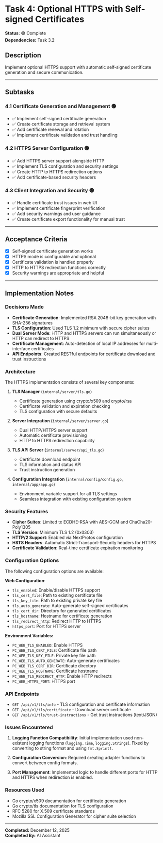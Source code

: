 # Task 4: Optional HTTPS with Self-signed Certificates

**Status:** 🟢 Complete  
**Dependencies:** Task 3.2  

## Description
Implement optional HTTPS support with automatic self-signed certificate generation and secure communication.

---

## Subtasks

### 4.1 Certificate Generation and Management 🟢
- ✅ Implement self-signed certificate generation
- ✅ Create certificate storage and retrieval system
- ✅ Add certificate renewal and rotation
- ✅ Implement certificate validation and trust handling

### 4.2 HTTPS Server Configuration 🟢
- ✅ Add HTTPS server support alongside HTTP
- ✅ Implement TLS configuration and security settings
- ✅ Create HTTP to HTTPS redirection options
- ✅ Add certificate-based security headers

### 4.3 Client Integration and Security 🟢
- ✅ Handle certificate trust issues in web UI
- ✅ Implement certificate fingerprint verification
- ✅ Add security warnings and user guidance
- ✅ Create certificate export functionality for manual trust

---

## Acceptance Criteria
- [x] Self-signed certificate generation works
- [x] HTTPS mode is configurable and optional
- [x] Certificate validation is handled properly
- [x] HTTP to HTTPS redirection functions correctly
- [x] Security warnings are appropriate and helpful

---

## Implementation Notes

### Decisions Made
- **Certificate Generation**: Implemented RSA 2048-bit key generation with SHA-256 signatures
- **TLS Configuration**: Used TLS 1.2 minimum with secure cipher suites
- **Dual Server Mode**: HTTP and HTTPS servers can run simultaneously or HTTP can redirect to HTTPS
- **Certificate Management**: Auto-detection of local IP addresses for multi-interface certificates
- **API Endpoints**: Created RESTful endpoints for certificate download and trust instructions

### Architecture
The HTTPS implementation consists of several key components:

1. **TLS Manager** (`internal/server/tls.go`)
   - Certificate generation using crypto/x509 and crypto/rsa
   - Certificate validation and expiration checking
   - TLS configuration with secure defaults

2. **Server Integration** (`internal/server/server.go`)
   - Dual HTTP/HTTPS server support
   - Automatic certificate provisioning
   - HTTP to HTTPS redirection capability

3. **TLS API Server** (`internal/server/api_tls.go`)
   - Certificate download endpoint
   - TLS information and status API
   - Trust instruction generation

4. **Configuration Integration** (`internal/config/config.go`, `internal/app/app.go`)
   - Environment variable support for all TLS settings
   - Seamless integration with existing configuration system

### Security Features
- **Cipher Suites**: Limited to ECDHE-RSA with AES-GCM and ChaCha20-Poly1305
- **TLS Version**: Minimum TLS 1.2 (0x0303)
- **HTTP/2 Support**: Enabled via NextProtos configuration
- **HSTS Headers**: Automatic Strict-Transport-Security headers for HTTPS
- **Certificate Validation**: Real-time certificate expiration monitoring

### Configuration Options
The following configuration options are available:

**Web Configuration:**
- `tls_enabled`: Enable/disable HTTPS support
- `tls_cert_file`: Path to existing certificate file
- `tls_key_file`: Path to existing private key file
- `tls_auto_generate`: Auto-generate self-signed certificates
- `tls_cert_dir`: Directory for generated certificates
- `tls_hostname`: Hostname for certificate generation
- `tls_redirect_http`: Redirect HTTP to HTTPS
- `https_port`: Port for HTTPS server

**Environment Variables:**
- `PC_WEB_TLS_ENABLED`: Enable HTTPS
- `PC_WEB_TLS_CERT_FILE`: Certificate file path
- `PC_WEB_TLS_KEY_FILE`: Private key file path
- `PC_WEB_TLS_AUTO_GENERATE`: Auto-generate certificates
- `PC_WEB_TLS_CERT_DIR`: Certificate directory
- `PC_WEB_TLS_HOSTNAME`: Certificate hostname
- `PC_WEB_TLS_REDIRECT_HTTP`: Enable HTTP redirects
- `PC_WEB_HTTPS_PORT`: HTTPS port

### API Endpoints
- `GET /api/v1/tls/info` - TLS configuration and certificate information
- `GET /api/v1/tls/certificate` - Download server certificate
- `GET /api/v1/tls/trust-instructions` - Get trust instructions (text/JSON)

### Issues Encountered  
1. **Logging Function Compatibility**: Initial implementation used non-existent logging functions (`logging.Time`, `logging.Strings`). Fixed by converting to string format and using `fmt.Sprintf`.

2. **Configuration Conversion**: Required creating adapter functions to convert between config formats.

3. **Port Management**: Implemented logic to handle different ports for HTTP and HTTPS when redirection is enabled.

### Resources Used
- Go crypto/x509 documentation for certificate generation
- Go crypto/tls documentation for TLS configuration  
- RFC 5280 for X.509 certificate standards
- Mozilla SSL Configuration Generator for cipher suite selection

---

**Completed:** December 12, 2025  
**Completed By:** AI Assistant 